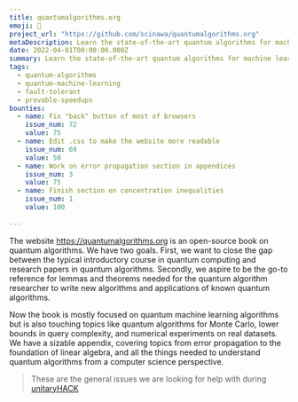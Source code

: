 ```yaml
---
title: quantumalgorithms.org
emoji: 🎸
project_url: "https://github.com/scinawa/quantumalgorithms.org"
metaDescription: Learn the state-of-the-art quantum algorithms for machine learning
date: 2022-04-01T00:00:00.000Z
summary: Learn the state-of-the-art quantum algorithms for machine learning
tags:
  - quantum-algorithms
  - quantum-machine-learning
  - fault-tolerant
  - provable-speedups
bounties:
  - name: Fix "back" button of most of browsers 
    issue_num: 72
    value: 75
  - name: Edit .css to make the website more readable
    issue_num: 69
    value: 50
  - name: Work on error propagation section in appendices
    issue_num: 3
    value: 75
  - name: Finish section on concentration inequalities
    issue_num: 1
    value: 100
    
---
```


The website https://quantumalgorithms.org is an open-source book on quantum algorithms. We have two goals. 
First, we want to close the gap between the typical introductory course in quantum computing and research papers in quantum algorithms. 
Secondly, we aspire to be the go-to reference for lemmas and theorems needed for the quantum algorithm researcher to write new algorithms and applications of known quantum algorithms.

Now the book is mostly focused on quantum machine learning algorithms but is also touching topics like quantum algorithms for Monte Carlo, lower bounds in query complexity, and numerical experiments on real datasets. 
We have a sizable appendix, covering topics from error propagation to the foundation of linear algebra, and all the things needed to understand quantum algorithms from a computer science perspective.

> These are the general issues we are looking for help with during [unitaryHACK](https://github.com/unitaryfund/github.com/scinawa/quantumalgorithms.org/issues)
